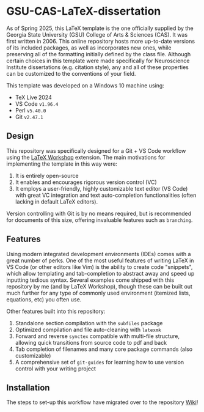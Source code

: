 # GSU-CAS-LaTeX-dissertation

As of Spring 2025, this LaTeX template is the one officially supplied by the Georgia State University (GSU) College of Arts & Sciences (CAS).
It was first written in 2006.
This online repository hosts more up-to-date versions of its included packages, as well as incorporates new ones, while preserving all of the formatting initially defined by the class file.
Although certain choices in this template were made specifically for Neuroscience Institute dissertations (e.g. citation style), any and all of these properties can be customized to the conventions of your field.

This template was developed on a Windows 10 machine using:

- TeX Live 2024
- VS Code `v1.96.4`
- Perl `v5.40.0`
- Git `v2.47.1`

## Design

This repository was specifically designed for a Git + VS Code workflow using the [LaTeX Workshop](https://github.com/James-Yu/LaTeX-Workshop) extension.
The main motivations for implementing the template in this way were:

1. It is entirely open-source
2. It enables and encourages rigorous version control (VC)
3. It employs a user-friendly, highly customizable text editor (VS Code) with great VC integration and text auto-completion functionalities (often lacking in default LaTeX editors).

Version controlling with Git is by no means required, but is recommended for documents of this size, offering invaluable features such as `branching`.

## Features

Using modern integrated development environments (IDEs) comes with a great number of perks.
One of the most useful features of writing LaTeX in VS Code (or other editors like Vim) is the ability to create code "snippets", which allow templating and tab-completion to abstract away and speed up inputting tedious syntax.
Several examples come shipped with this repository by me (and by LaTeX Workshop), though these can be built out much further for any type of commonly used environment (itemized lists, equations, etc) you often use.

Other features built into this repository:

1. Standalone section compilation with the `subfiles` package
2. Optimized compilation and file auto-cleaning with `latexmk`
3. Forward and reverse `synctex` compatible with multi-file structure, allowing quick transitions from source code to pdf and back
4. Tab completion of filenames and many core package commands (also customizable)
5. A comprehensive set of `git-guides` for learning how to use version control with your writing project

## Installation

The steps to set-up this workflow have migrated over to the repository [Wiki](https://github.com/cgallimore25/GSU-CAS-LaTeX-dissertation/wiki)!
